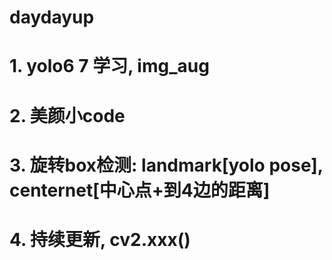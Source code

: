 # daydayup
# 1. yolo6 7 学习, img_aug
# 2. 美颜小code
# 3. 旋转box检测: landmark[yolo pose], centernet[中心点+到4边的距离]
# 4. 持续更新, cv2.xxx()

